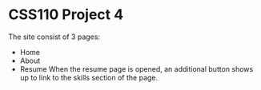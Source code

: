 # CSS110 Project 4
The site consist of 3 pages:
 - Home
 - About
 - Resume
When the resume page is opened, an additional button shows up to link to the skills section of the page.
